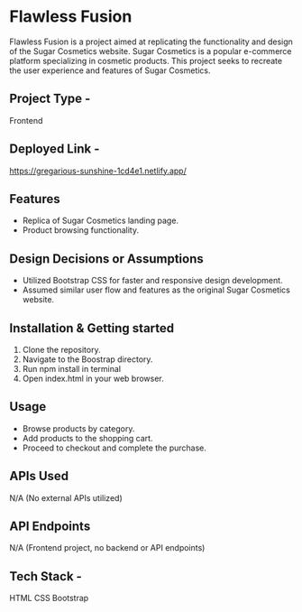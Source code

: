 # Flawless Fusion
Flawless Fusion is a project aimed at replicating the functionality and design of the Sugar Cosmetics website. Sugar Cosmetics is a popular e-commerce platform specializing in cosmetic products. This project seeks to recreate the user experience and features of Sugar Cosmetics.

## Project Type  -

Frontend

## Deployed Link -

https://gregarious-sunshine-1cd4e1.netlify.app/

## Features 
- Replica of Sugar Cosmetics landing page.
- Product browsing functionality.

## Design Decisions or Assumptions
- Utilized Bootstrap CSS for faster and responsive design development.
- Assumed similar user flow and features as the original Sugar Cosmetics website.

## Installation & Getting started
1. Clone the repository.
2. Navigate to the Boostrap directory.
3. Run npm install in terminal
4. Open index.html in your web browser.

## Usage
- Browse products by category.
- Add products to the shopping cart.
- Proceed to checkout and complete the purchase.

## APIs Used
N/A (No external APIs utilized)

## API Endpoints
N/A (Frontend project, no backend or API endpoints)

## Tech Stack -

HTML CSS Bootstrap

